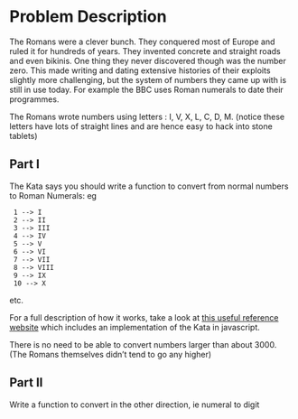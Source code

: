 # Problem Description

The Romans were a clever bunch. They conquered most of Europe and ruled it for hundreds of years. They invented concrete and straight roads and even bikinis. One thing they never discovered though was the number zero. This made writing and dating extensive histories of their exploits slightly more challenging, but the system of numbers they came up with is still in use today. For example the BBC uses Roman numerals to date their programmes.

The Romans wrote numbers using letters : I, V, X, L, C, D, M. (notice these letters have lots of straight lines and are hence easy to hack into stone tablets)

## Part I
The Kata says you should write a function to convert from normal numbers to Roman Numerals: eg

     1 --> I
     2 --> II
     3 --> III
     4 --> IV
     5 --> V
     6 --> VI
     7 --> VII
     8 --> VIII
     9 --> IX
     10 --> X
etc.

For a full description of how it works, take a look at [this useful reference website](http://www.novaroma.org/via_romana/numbers.html)  which includes an implementation of the Kata in javascript.

There is no need to be able to convert numbers larger than about 3000. (The Romans themselves didn’t tend to go any higher)

## Part II
Write a function to convert in the other direction, ie numeral to digit
